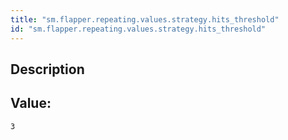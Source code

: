 ```yaml
---
title: "sm.flapper.repeating.values.strategy.hits_threshold"
id: "sm.flapper.repeating.values.strategy.hits_threshold"
---
```

## Description



## Value: 
```
3
```